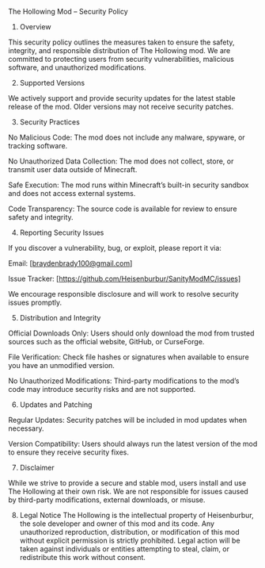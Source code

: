 The Hollowing Mod – Security Policy

1. Overview

This security policy outlines the measures taken to ensure the safety, integrity, and responsible distribution of The Hollowing mod. We are committed to protecting users from security vulnerabilities, malicious software, and unauthorized modifications.

2. Supported Versions

We actively support and provide security updates for the latest stable release of the mod. Older versions may not receive security patches.

3. Security Practices

No Malicious Code: The mod does not include any malware, spyware, or tracking software.

No Unauthorized Data Collection: The mod does not collect, store, or transmit user data outside of Minecraft.

Safe Execution: The mod runs within Minecraft’s built-in security sandbox and does not access external systems.

Code Transparency: The source code is available for review to ensure safety and integrity.

4. Reporting Security Issues

If you discover a vulnerability, bug, or exploit, please report it via:

Email: [braydenbrady100@gmail.com]

Issue Tracker: [https://github.com/Heisenburbur/SanityModMC/issues]

We encourage responsible disclosure and will work to resolve security issues promptly.

5. Distribution and Integrity

Official Downloads Only: Users should only download the mod from trusted sources such as the official website, GitHub, or CurseForge.

File Verification: Check file hashes or signatures when available to ensure you have an unmodified version.

No Unauthorized Modifications: Third-party modifications to the mod’s code may introduce security risks and are not supported.

6. Updates and Patching

Regular Updates: Security patches will be included in mod updates when necessary.

Version Compatibility: Users should always run the latest version of the mod to ensure they receive security fixes.

7. Disclaimer

While we strive to provide a secure and stable mod, users install and use The Hollowing at their own risk. We are not responsible for issues caused by third-party modifications, external downloads, or misuse.


8. Legal Notice
The Hollowing is the intellectual property of Heisenburbur, the sole developer and owner of this mod and its code. Any unauthorized reproduction, distribution, or modification of this mod without explicit permission is strictly prohibited. Legal action will be taken against individuals or entities attempting to steal, claim, or redistribute this work without consent.

